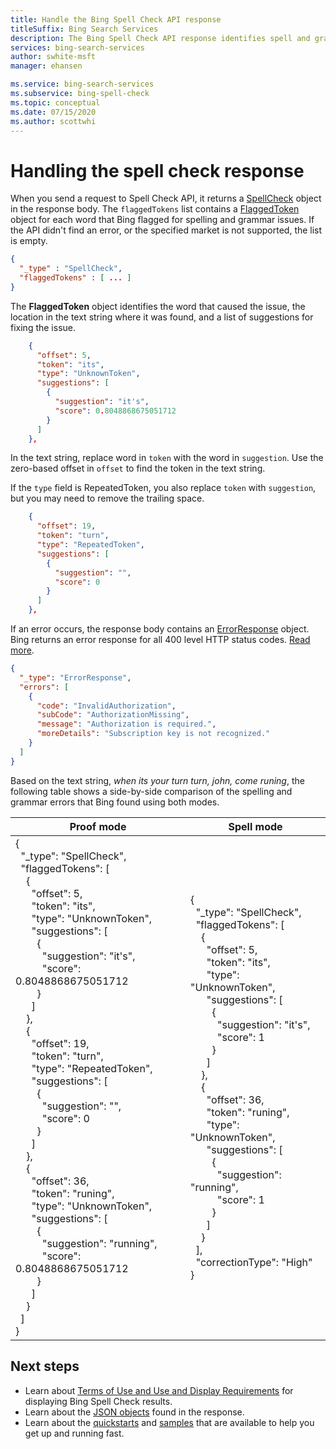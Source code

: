 ```yaml
---
title: Handle the Bing Spell Check API response
titleSuffix: Bing Search Services
description: The Bing Spell Check API response identifies spell and grammar errors in a text string. This topics shows you what the JSON response looks like and how to process it.
services: bing-search-services
author: swhite-msft
manager: ehansen

ms.service: bing-search-services
ms.subservice: bing-spell-check
ms.topic: conceptual
ms.date: 07/15/2020
ms.author: scottwhi
---
```


# Handling the spell check response

When you send a request to Spell Check API, it returns a [SpellCheck](../reference/response-objects.md#spellcheck) object in the response body. The `flaggedTokens` list contains a [FlaggedToken](../reference/response-objects.md#flaggedtoken) object for each word that Bing flagged for spelling and grammar issues. If the API didn't find an error, or the specified market is not supported, the list is empty.

```json
{
  "_type" : "SpellCheck",  
  "flaggedTokens" : [ ... ]
}
```

The **FlaggedToken** object identifies the word that caused the issue, the location in the text string where it was found, and a list of suggestions for fixing the issue.

```json
    {
      "offset": 5,
      "token": "its",
      "type": "UnknownToken",
      "suggestions": [
        {
          "suggestion": "it's",
          "score": 0.8048868675051712
        }
      ]
    },
```

In the text string, replace word in `token` with the word in `suggestion`. Use the zero-based offset in `offset` to find the token in the text string. 

If the `type` field is RepeatedToken, you also replace `token` with `suggestion`, but you may need to remove the trailing space.


```json
    {
      "offset": 19,
      "token": "turn",
      "type": "RepeatedToken",
      "suggestions": [
        {
          "suggestion": "",
          "score": 0
        }
      ]
    },
```

If an error occurs, the response body contains an [ErrorResponse](../reference/response-objects.md#errorresponse) object. Bing returns an error response for all 400 level HTTP status codes. [Read more](../reference/error-codes.md).

```json
{
  "_type": "ErrorResponse", 
  "errors": [
    {
      "code": "InvalidAuthorization", 
      "subCode": "AuthorizationMissing", 
      "message": "Authorization is required.", 
      "moreDetails": "Subscription key is not recognized."
    }
  ]
}
```

Based on the text string, *when its your turn turn, john, come runing*, the following table shows a side-by-side comparison of the spelling and grammar errors that Bing found using both modes.

|Proof mode|Spell mode
|-|-
|{<br/>&nbsp;&nbsp;"_type": "SpellCheck",<br/>&nbsp;&nbsp;"flaggedTokens": [<br/>&nbsp;&nbsp;&nbsp;&nbsp;{<br/>&nbsp;&nbsp;&nbsp;&nbsp;&nbsp;&nbsp;"offset": 5,<br/>&nbsp;&nbsp;&nbsp;&nbsp;&nbsp;&nbsp;"token": "its",<br/>&nbsp;&nbsp;&nbsp;&nbsp;&nbsp;&nbsp;"type": "UnknownToken",<br/>&nbsp;&nbsp;&nbsp;&nbsp;&nbsp;&nbsp;"suggestions": [<br/>&nbsp;&nbsp;&nbsp;&nbsp;&nbsp;&nbsp;&nbsp;&nbsp;{<br/>&nbsp;&nbsp;&nbsp;&nbsp;&nbsp;&nbsp;&nbsp;&nbsp;&nbsp;&nbsp;"suggestion": "it's",<br/>&nbsp;&nbsp;&nbsp;&nbsp;&nbsp;&nbsp;&nbsp;&nbsp;&nbsp;&nbsp;"score": 0.8048868675051712<br/>&nbsp;&nbsp;&nbsp;&nbsp;&nbsp;&nbsp;&nbsp;&nbsp;}<br/>&nbsp;&nbsp;&nbsp;&nbsp;&nbsp;&nbsp;]<br/>&nbsp;&nbsp;&nbsp;&nbsp;},<br/>&nbsp;&nbsp;&nbsp;&nbsp;{<br/>&nbsp;&nbsp;&nbsp;&nbsp;&nbsp;&nbsp;"offset": 19,<br/>&nbsp;&nbsp;&nbsp;&nbsp;&nbsp;&nbsp;"token": "turn",<br/>&nbsp;&nbsp;&nbsp;&nbsp;&nbsp;&nbsp;"type": "RepeatedToken",<br/>&nbsp;&nbsp;&nbsp;&nbsp;&nbsp;&nbsp;"suggestions": [<br/>&nbsp;&nbsp;&nbsp;&nbsp;&nbsp;&nbsp;&nbsp;&nbsp;{<br/>&nbsp;&nbsp;&nbsp;&nbsp;&nbsp;&nbsp;&nbsp;&nbsp;&nbsp;&nbsp;"suggestion": "",<br/>&nbsp;&nbsp;&nbsp;&nbsp;&nbsp;&nbsp;&nbsp;&nbsp;&nbsp;&nbsp;"score": 0<br/>&nbsp;&nbsp;&nbsp;&nbsp;&nbsp;&nbsp;&nbsp;&nbsp;}<br/>&nbsp;&nbsp;&nbsp;&nbsp;&nbsp;&nbsp;]<br/>&nbsp;&nbsp;&nbsp;&nbsp;},<br/>&nbsp;&nbsp;&nbsp;&nbsp;{<br/>&nbsp;&nbsp;&nbsp;&nbsp;&nbsp;&nbsp;"offset": 36,<br/>&nbsp;&nbsp;&nbsp;&nbsp;&nbsp;&nbsp;"token": "runing",<br/>&nbsp;&nbsp;&nbsp;&nbsp;&nbsp;&nbsp;"type": "UnknownToken",<br/>&nbsp;&nbsp;&nbsp;&nbsp;&nbsp;&nbsp;"suggestions": [<br/>&nbsp;&nbsp;&nbsp;&nbsp;&nbsp;&nbsp;&nbsp;&nbsp;{<br/>&nbsp;&nbsp;&nbsp;&nbsp;&nbsp;&nbsp;&nbsp;&nbsp;&nbsp;&nbsp;"suggestion": "running",<br/>&nbsp;&nbsp;&nbsp;&nbsp;&nbsp;&nbsp;&nbsp;&nbsp;&nbsp;&nbsp;"score": 0.8048868675051712<br/>&nbsp;&nbsp;&nbsp;&nbsp;&nbsp;&nbsp;&nbsp;&nbsp;}<br/>&nbsp;&nbsp;&nbsp;&nbsp;&nbsp;&nbsp;]<br/>&nbsp;&nbsp;&nbsp;&nbsp;}<br/>&nbsp;&nbsp;]<br/>}|{<br/>&nbsp;&nbsp;"_type": "SpellCheck",<br/>&nbsp;&nbsp;"flaggedTokens": [<br/>&nbsp;&nbsp;&nbsp;&nbsp;{<br/>&nbsp;&nbsp;&nbsp;&nbsp;&nbsp;&nbsp;"offset": 5,<br/>&nbsp;&nbsp;&nbsp;&nbsp;&nbsp;&nbsp;"token": "its",<br/>&nbsp;&nbsp;&nbsp;&nbsp;&nbsp;&nbsp;"type": "UnknownToken",<br/>&nbsp;&nbsp;&nbsp;&nbsp;&nbsp;&nbsp;"suggestions": [<br/>&nbsp;&nbsp;&nbsp;&nbsp;&nbsp;&nbsp;&nbsp;&nbsp;{<br/>&nbsp;&nbsp;&nbsp;&nbsp;&nbsp;&nbsp;&nbsp;&nbsp;&nbsp;&nbsp;"suggestion": "it's",<br/>&nbsp;&nbsp;&nbsp;&nbsp;&nbsp;&nbsp;&nbsp;&nbsp;&nbsp;&nbsp;"score": 1<br/>&nbsp;&nbsp;&nbsp;&nbsp;&nbsp;&nbsp;&nbsp;&nbsp;}<br/>&nbsp;&nbsp;&nbsp;&nbsp;&nbsp;&nbsp;]<br/>&nbsp;&nbsp;&nbsp;&nbsp;},<br/>&nbsp;&nbsp;&nbsp;&nbsp;{<br/>&nbsp;&nbsp;&nbsp;&nbsp;&nbsp;&nbsp;"offset": 36,<br/>&nbsp;&nbsp;&nbsp;&nbsp;&nbsp;&nbsp;"token": "runing",<br/>&nbsp;&nbsp;&nbsp;&nbsp;&nbsp;&nbsp;"type": "UnknownToken",<br/>&nbsp;&nbsp;&nbsp;&nbsp;&nbsp;&nbsp;"suggestions": [<br/>&nbsp;&nbsp;&nbsp;&nbsp;&nbsp;&nbsp;&nbsp;&nbsp;{<br/>&nbsp;&nbsp;&nbsp;&nbsp;&nbsp;&nbsp;&nbsp;&nbsp;&nbsp;&nbsp;"suggestion": "running",<br/>&nbsp;&nbsp;&nbsp;&nbsp;&nbsp;&nbsp;&nbsp;&nbsp;&nbsp;&nbsp;"score": 1<br/>&nbsp;&nbsp;&nbsp;&nbsp;&nbsp;&nbsp;&nbsp;&nbsp;}<br/>&nbsp;&nbsp;&nbsp;&nbsp;&nbsp;&nbsp;]<br/>&nbsp;&nbsp;&nbsp;&nbsp;}<br/>&nbsp;&nbsp;],<br/>&nbsp;&nbsp;"correctionType": "High"<br/>}


## Next steps  

- Learn about [Terms of Use and Use and Display Requirements](https://aka.ms/BingAPIsLegal) for displaying Bing Spell Check results.  
- Learn about the [JSON objects](../reference/response-objects.md) found in the response.  
- Learn about the [quickstarts](../quickstarts/quickstarts.md) and [samples](../samples.md) that are available to help you get up and running fast.
